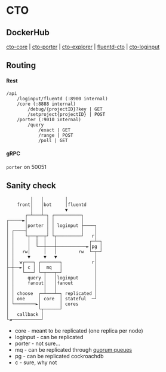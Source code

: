 # CTO

## DockerHub

[cto-core](https://hub.docker.com/repository/docker/barklan/cto-core) | [cto-porter](https://hub.docker.com/repository/docker/barklan/cto-porter) | [cto-explorer](https://hub.docker.com/repository/docker/barklan/cto-explorer) | [fluentd-cto](https://hub.docker.com/repository/docker/barklan/fluentd-cto) | [cto-loginput](https://hub.docker.com/repository/docker/barklan/cto-loginput)

## Routing

#### Rest

```
/api
    /loginput/fluentd (:8900 internal)
    /core (:8888 internal)
        /debug/{projectID}?key | GET
        /setproject{projectID} | POST
    /porter (:9010 internal)
        /query
            /exact | GET
            /range | POST
            /poll | GET
```

#### gRPC

`porter` on 50051

## Sanity check


```
         │   │        │
    front│   │bot     │fluentd
         │   │        ▼
       ┌─┴───┴─┐ ┌──────────┐
┌─────►│       │ │          │
│      │porter │ │ loginput ├────┐
│ ┌────┤       │ │          │    │
│ │    └┬──┬──┬┘ └┬─────────┘   r│
│ │     │  │  │   │            ┌─┴─┐
│ │     │  └──┼───┼───────────►│pg │
│ │   rw│     │   │        rw  └─┬─┘
│ │     ▼     ▼   ▼              │
│ │  w┌───┐ ┌───────┐           r│
├─┼──►│ c │ │  mq   │            │
│ │   └───┘ └─┬───┬─┘            │
│ │     query │   │loginput      │
│ │     fanout│   │fanout        │
│ │           │   │              │
│ │ choose  ┌─┴───┴─┐ replicated │
│ │ one     │ core  │ stateful  ─┘
│ └────────►│       │ cores
│           └┬──────┘
│   callback │
└◄───────────┘
```

- core - meant to be replicated (one replica per node)
- loginput - can be replicated
- porter - not sure...
- mq - can be replicated through [quorum queues](https://www.rabbitmq.com/quorum-queues.html)
- pg - can be replicated cockroachdb
- c - sure, why not
